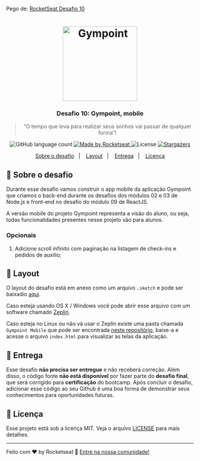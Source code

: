 Pego de: <a href="https://github.com/Rocketseat/bootcamp-gostack-desafio-10/blob/master/README.md">RocketSeat Desafio 10</a>

<h1 align="center">
  <img alt="Gympoint" title="Gympoint" src="https://github.com/Rocketseat/bootcamp-gostack-desafio-10/blob/master/.github/logo.png" width="200px" />
</h1>

<h3 align="center">
  Desafio 10: Gympoint, mobile
</h3>

<blockquote align="center">“O tempo que leva para realizar seus sonhos vai passar de qualquer forma”!</blockquote>

<p align="center">
  <img alt="GitHub language count" src="https://img.shields.io/github/languages/count/rocketseat/bootcamp-gostack-desafio-10?color=%2304D361" />

  <a href="https://rocketseat.com.br">
    <img alt="Made by Rocketseat" src="https://img.shields.io/badge/made%20by-Rocketseat-%2304D361" />
  </a>

  <img alt="License" src="https://img.shields.io/badge/license-MIT-%2304D361" />

  <a href="https://github.com/Rocketseat/bootcamp-gostack-desafio-10/stargazers">
    <img alt="Stargazers" src="https://img.shields.io/github/stars/rocketseat/bootcamp-gostack-desafio-10?style=social" />
  </a>
</p>

<p align="center">
  <a href="#rocket-sobre-o-desafio">Sobre o desafio</a>&nbsp;&nbsp;&nbsp;|&nbsp;&nbsp;&nbsp;
  <a href="#layout">Layout</a>&nbsp;&nbsp;&nbsp;|&nbsp;&nbsp;&nbsp;
  <a href="#-entrega">Entrega</a>&nbsp;&nbsp;&nbsp;|&nbsp;&nbsp;&nbsp;
  <a href="#memo-licença">Licença</a>
</p>

## 🚀 Sobre o desafio

Durante esse desafio vamos construir o app mobile da aplicação Gympoint que criamos o back-end durante os desafios dos módulos 02 e 03 de Node.js e front-end no desafio do módulo 09 de ReactJS.

A versão mobile do projeto Gympoint representa a visão do aluno, ou seja, todas funcionalidades presentes nesse projeto são para alunos.

### Opcionais

1. Adicione scroll infinito com paginação na listagem de check-ins e pedidos de auxílio;

## 🎨 Layout

O layout do desafio está em anexo como um arquivo `.sketch` e pode ser baixadio [aqui](https://github.com/Rocketseat/bootcamp-gostack-desafio-10/blob/master/Gympoint%20Mobile.sketch).

Caso esteja usando OS X / Windows você pode abrir esse arquivo com um software chamado [Zeplin](https://zeplin.io).

Caso esteja no Linux ou não vá usar o Zeplin existe uma pasta chamada `Gympoint Mobile` que pode ser encontrada [neste repositório](https://github.com/Rocketseat/bootcamp-gostack-desafio-10/tree/master/Gympoint%20Mobile), baixe-a e acesse o arquivo `index.html` para visualizar as telas da aplicação.

## 📅 Entrega

Esse desafio **não precisa ser entregue** e não receberá correção. Além disso, o código fonte **não está disponível** por fazer parte do **desafio final**, que será corrigido para **certificação** do bootcamp. Após concluir o desafio, adicionar esse código ao seu Github é uma boa forma de demonstrar seus conhecimentos para oportunidades futuras.

## 📝 Licença

Esse projeto está sob a licença MIT. Veja o arquivo [LICENSE](LICENSE.md) para mais detalhes.

---

Feito com ♥ by Rocketseat :wave: [Entre na nossa comunidade!](https://discordapp.com/invite/gCRAFhc)
